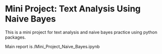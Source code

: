 # Mini Project: Text Analysis Using Naive Bayes

This is a mini project for text analysis and naive bayes practice using python packages.

Main report is /Mini_Project_Naive_Bayes.ipynb
